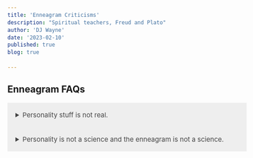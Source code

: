 ```yaml
---
title: 'Enneagram Criticisms'
description: "Spiritual teachers, Freud and Plato"
author: 'DJ Wayne'
date: '2023-02-10'
published: true
blog: true

---
```

<!-- 
Enneagram Criticisms (200 words)

-   Common criticisms of the Enneagram system
-   Responses to these criticisms -->

<h2>Enneagram FAQs</h2>

<details>
  <summary class="accordion">Personality stuff is not real.</summary>
  <div class="panel">
    <img src="/src/lib/images/personality-snippet.PNG" alt="personality defintion" class="small-absolute" />
    <p>Do you get along with everyone? Do do you not? Why? Are people similar to you or is everyone different than you?
      The dimensions by which we are similar and different are what make up our personality. There are potentially
      infinite dimensions because no two people are exactly alike however there are patterns. Those observed patterns
      are what we know as a person's personality.
    </p>
  </div>
</details>

<details>
  <summary class="accordion">Personality is not a science and the enneagram is not a science.</summary>
  <div class="panel" style="margin: 16px 0">
    <p>Personality is not an exact science. There is still a lot to learn and discover. There are potentially infinite
      dimensions by which people can be divided and characterized. However there are patterns that arise in both
      philosophy and psychology when examining human nature and a person's psyche that scientific literature has not
      caught up to. Right now the most widely studied personality test is "The Big 5 personality test". It is referenced
      the most in academic settings however the main criticism is that its origins are from data analysis rather than
      theory. The superficial problem with that is that you only can have data on that which is measured and there is
      much to a person's psyche that has not proportionally been measured thereby we do not have data on. That is why
      9takes argues that we must take queues from philosophy and first principles. 9takes argues that enneagram is
      nicely situated at the crossroads of philosophy and psychology. To do a 2 minute experiment <a
        href="/blog/experiment">check this out &rarr;</a>

    </p>
    
  </div>
</details>

<script>
  // if(process.browser){
  //   var acc = document.getElementsByClassName("accordion");
  //   var i;

  //   for (i = 0; i < acc.length; i++) {
  //     acc[i].addEventListener("click", function () {
  //       this.classList.toggle("active");
  //       var panel = this.nextElementSibling;
  //       if (panel.style.display === "block") {
  //         panel.style.display = "none";
  //       } else {
  //         panel.style.display = "block";
  //       }
  //     });
  //   }
  // }
</script>

<style>
  .accordion {
    background-color: #eee;
    color: #444;
    cursor: pointer;
    padding: 18px;
    width: 100%;
    border: none;
    text-align: left;
    outline: none;
    font-size: 15px;
    transition: 0.4s;
  }

  /*.panel:hover {
    background-color: #ccc;
}*/

  .panel {
    padding: 18px;
    /*display: none;*/
    background-color: white;
    overflow: hidden;
  }
</style>